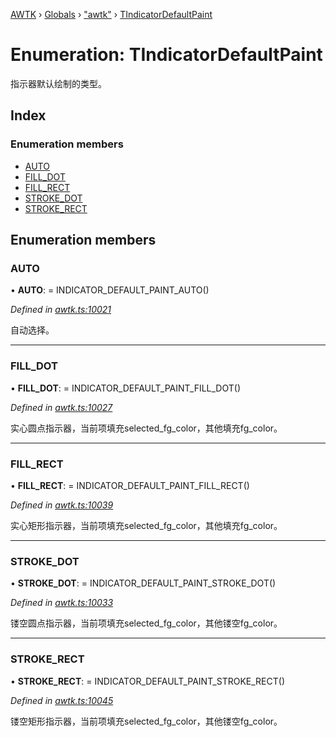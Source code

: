 [AWTK](../README.md) › [Globals](../globals.md) › ["awtk"](../modules/_awtk_.md) › [TIndicatorDefaultPaint](_awtk_.tindicatordefaultpaint.md)

# Enumeration: TIndicatorDefaultPaint

指示器默认绘制的类型。

## Index

### Enumeration members

* [AUTO](_awtk_.tindicatordefaultpaint.md#auto)
* [FILL_DOT](_awtk_.tindicatordefaultpaint.md#fill_dot)
* [FILL_RECT](_awtk_.tindicatordefaultpaint.md#fill_rect)
* [STROKE_DOT](_awtk_.tindicatordefaultpaint.md#stroke_dot)
* [STROKE_RECT](_awtk_.tindicatordefaultpaint.md#stroke_rect)

## Enumeration members

###  AUTO

• **AUTO**: =  INDICATOR_DEFAULT_PAINT_AUTO()

*Defined in [awtk.ts:10021](https://github.com/zlgopen/awtk-binding/blob/78b9c61/tools/code_gen/js/output/awtk.ts#L10021)*

自动选择。

___

###  FILL_DOT

• **FILL_DOT**: =  INDICATOR_DEFAULT_PAINT_FILL_DOT()

*Defined in [awtk.ts:10027](https://github.com/zlgopen/awtk-binding/blob/78b9c61/tools/code_gen/js/output/awtk.ts#L10027)*

实心圆点指示器，当前项填充selected_fg_color，其他填充fg_color。

___

###  FILL_RECT

• **FILL_RECT**: =  INDICATOR_DEFAULT_PAINT_FILL_RECT()

*Defined in [awtk.ts:10039](https://github.com/zlgopen/awtk-binding/blob/78b9c61/tools/code_gen/js/output/awtk.ts#L10039)*

实心矩形指示器，当前项填充selected_fg_color，其他填充fg_color。

___

###  STROKE_DOT

• **STROKE_DOT**: =  INDICATOR_DEFAULT_PAINT_STROKE_DOT()

*Defined in [awtk.ts:10033](https://github.com/zlgopen/awtk-binding/blob/78b9c61/tools/code_gen/js/output/awtk.ts#L10033)*

镂空圆点指示器，当前项填充selected_fg_color，其他镂空fg_color。

___

###  STROKE_RECT

• **STROKE_RECT**: =  INDICATOR_DEFAULT_PAINT_STROKE_RECT()

*Defined in [awtk.ts:10045](https://github.com/zlgopen/awtk-binding/blob/78b9c61/tools/code_gen/js/output/awtk.ts#L10045)*

镂空矩形指示器，当前项填充selected_fg_color，其他镂空fg_color。
